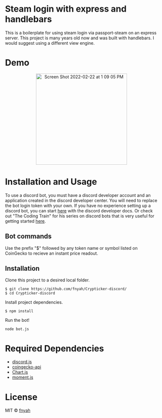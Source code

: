 # Steam login with express and handlebars

This is a boilerplate for using steam login via passport-steam on an express server. 
This project is many years old now and was built with handlebars. I would suggest using a different view engine. 

# Demo 

<p align="center">
    <img width="300" alt="Screen Shot 2022-02-22 at 1 09 05 PM" src="https://user-images.githubusercontent.com/7035086/155194759-71fc04ef-0027-4e2f-b797-bb36f4b7ca3b.png">
</p>

# Installation and Usage

To use a discord bot, you must have a discord developer account and an application created in the discord developer center. You will need to replace the bot login token with your own. If you have no experience setting up a discord bot, you can start [here](https://discord.com/developers/docs/intro) with the discord developer docs. Or check out "The Coding Train" for his series on discord bots that is very useful for getting started [here](https://www.youtube.com/watch?v=7A-bnPlxj4k). 

## Bot commands


Use the prefix "$" followed by any token name or symbol listed on CoinGecko to recieve an instant price readout. 

## Installation 

Clone this project to a desired local folder. 

```
$ git clone https://github.com/fnyah/Crypticker-discord/
$ cd Crypticker-discord
```

Install project dependencies. 

```
$ npm install
```

Run the bot!

```
node bot.js
```

# Required Dependencies

* [discord.js](https://discord.js.org/#/)
* [coingecko-api](https://www.npmjs.com/package/coingecko-api)
* [Chart.js](https://www.chartjs.org/)
* [moment.js](https://github.com/moment/moment/)

# License

MIT ©  [fnyah](https://github.com/fnyah)
